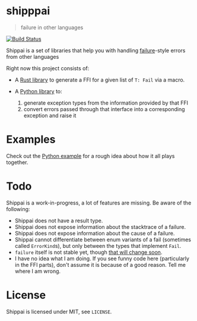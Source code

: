 # shipppai

> failure in other languages

[![Build Status](https://travis-ci.org/untitaker/shippai.svg?branch=master)](https://travis-ci.org/untitaker/shippai)

Shippai is a set of libraries that help you with handling
[failure](https://github.com/withoutboats/failure)-style errors from other
languages

Right now this project consists of:

- A [Rust library](https://github.com/untitaker/shippai/tree/master/rust) to
  generate a FFI for a given list of `T: Fail` via a macro.
- A [Python library](https://github.com/untitaker/shippai/tree/master/python)
  to:

  1. generate exception types from the information provided by that FFI
  2. convert errors passed through that interface into a corresponding
     exception and raise it

# Examples

Check out the [Python
example](https://github.com/untitaker/shippai/tree/master/python/example) for a rough
idea about how it all plays together.

# Todo

Shippai is a work-in-progress, a lot of features are missing. Be aware of the following:

- Shippai does not have a result type.
- Shippai does not expose information about the stacktrace of a failure.
- Shippai does not expose information about the cause of a failure.
- Shippai cannot differentiate between enum variants of a fail (sometimes
  called `ErrorKind`s), but only between the types that implement `Fail`.
- `failure` itself is not stable yet, though [that will change
  soon](https://boats.gitlab.io/blog/post/2018-02-22-failure-1.0/).
- I have no idea what I am doing. If you see funny code here (particularly in
  the FFI parts), don't assume it is because of a good reason. Tell me where I
  am wrong.

# License

Shippai is licensed under MIT, see `LICENSE`.
